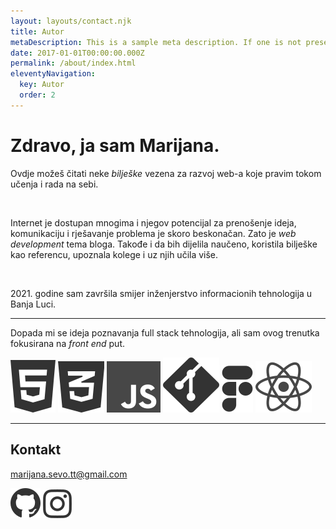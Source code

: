 ```yaml
---
layout: layouts/contact.njk
title: Autor
metaDescription: This is a sample meta description. If one is not present in your page/post's front matter, the default metadata.desciption will be used instead.
date: 2017-01-01T00:00:00.000Z
permalink: /about/index.html
eleventyNavigation:
  key: Autor
  order: 2
---
```

# Zdravo, ja sam Marijana.

<section class="main-about">
  <p>Ovdje možeš čitati neke <em>bilješke</em> vezena za razvoj web-a koje pravim tokom učenja i rada na sebi.</p>
  <br>
  <p>Internet je dostupan mnogima i njegov potencijal za prenošenje ideja, komunikaciju i rješavanje problema je
    skoro beskonačan. Zato je <em>web development</em> tema bloga. Takođe i da bih dijelila naučeno, koristila
    bilješke kao referencu, upoznala kolege i uz njih učila više.</p>
  <br>
  <p>2021. godine sam završila smijer inženjerstvo informacionih tehnologija u Banja Luci.</p>
</section>

<hr>

<section class="technologies">
  <p>Dopada mi se ideja poznavanja full stack tehnologija, ali sam ovog trenutka fokusirana na <em>front end</em>
    put.</p>
  <div class="technologies-icons">
    <img src="/static/img/html5.svg" alt="html5 logo">
    <img src="/static/img/css3.svg" alt="css3 logo">
    <img src="/static/img/js.svg" alt="javascript logo">
    <img src="/static/img/git.svg" alt="git logo">
    <img src="/static/img/figma.svg" alt="figma logo">
    <img src="/static/img/react.svg" alt="react logo">
  </div>
</section>

<hr>

<section class="contact">
  <div class="contact-info">
    <h2>Kontakt</h2>
    <p><a href="mailto:marijana.sevo.tt@gmail.com">marijana.sevo.tt@gmail.com</a></p>
    <div class="social-icons">
      <a href="https://github.com/Curiositz" target="_blank"><img src="/static/img/github.svg"
          alt="github account"></a>
      <a href="#" target="_blank"><img src="/static/img/instagram.svg" alt="instagram account"></a>
    </div>
  </div>
</section>